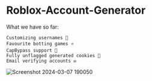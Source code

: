 # Roblox-Account-Generator
What we have so far:
```
Customizing usernames 👤
Favourite botting games ⭐
CapBypass support 🤖
Fully unflagged generated cookies 🍪
Email verifying accounts ✉️
```
![Screenshot 2024-03-07 190050](https://github.com/Lightnized/Roblox-Account-Generator/assets/113799689/a3504b1b-aa03-4f6b-99c6-fcc61eccabdf)
